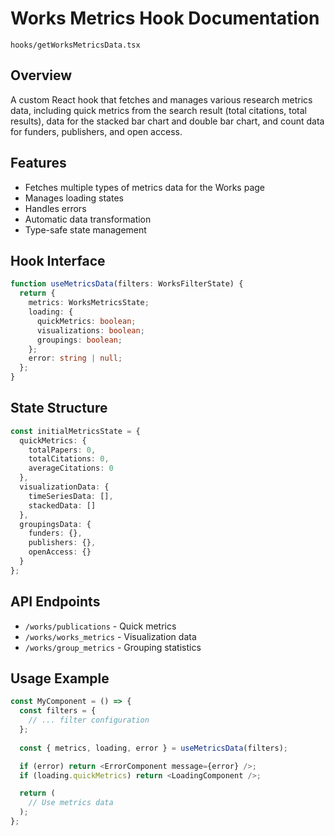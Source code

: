 # Works Metrics Hook Documentation
`hooks/getWorksMetricsData.tsx`

## Overview
A custom React hook that fetches and manages various research metrics data, including quick metrics from the search result (total citations, total results), data for the stacked bar chart and double bar chart, and count data for funders, publishers, and open access.

## Features
- Fetches multiple types of metrics data for the Works page
- Manages loading states
- Handles errors
- Automatic data transformation
- Type-safe state management

## Hook Interface
```typescript
function useMetricsData(filters: WorksFilterState) {
  return {
    metrics: WorksMetricsState;
    loading: {
      quickMetrics: boolean;
      visualizations: boolean;
      groupings: boolean;
    };
    error: string | null;
  };
}
```

## State Structure
```typescript
const initialMetricsState = {
  quickMetrics: {
    totalPapers: 0,
    totalCitations: 0,
    averageCitations: 0
  },
  visualizationData: {
    timeSeriesData: [],
    stackedData: []
  },
  groupingsData: {
    funders: {},
    publishers: {},
    openAccess: {}
  }
};
```

## API Endpoints
- `/works/publications` - Quick metrics
- `/works/works_metrics` - Visualization data
- `/works/group_metrics` - Grouping statistics

## Usage Example
```typescript
const MyComponent = () => {
  const filters = {
    // ... filter configuration
  };
  
  const { metrics, loading, error } = useMetricsData(filters); 

  if (error) return <ErrorComponent message={error} />;
  if (loading.quickMetrics) return <LoadingComponent />;

  return (
    // Use metrics data
  );
};
```
